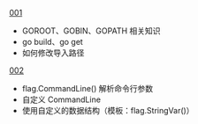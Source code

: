 [001](001/readme.md)
- GOROOT、GOBIN、GOPATH 相关知识
- go build、go get
- 如何修改导入路径

[002](002/readme.md)
- flag.CommandLine() 解析命令行参数
- 自定义 CommandLine
- 使用自定义的数据结构（模板：flag.StringVar()）